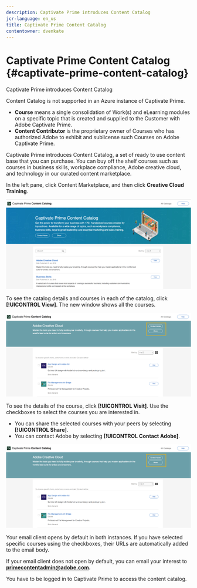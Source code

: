 ```yaml
---
description: Captivate Prime introduces Content Catalog
jcr-language: en_us
title: Captivate Prime Content Catalog
contentowner: dvenkate
---
```



# Captivate Prime Content Catalog {#captivate-prime-content-catalog}

Captivate Prime introduces Content Catalog

Content Catalog is not supported in an Azure instance of Captivate Prime.

* **Course**&nbsp;means a single consolidation of Work(s) and eLearning modules on a specific topic that is created and supplied to the Customer with Adobe Captivate Prime.
* **Content Contributor**&nbsp;is the proprietary owner of Courses who has authorized Adobe to exhibit and sublicense such Courses on Adobe Captivate Prime.

Captivate Prime introduces Content Catalog, a set of ready to use content base that you can purchase.&nbsp;You can buy off the shelf courses such as courses in business skills, workplace compliance, Adobe creative cloud, and technology in our curated content marketplace.

In the left pane, click Content Marketplace, and then click **Creative Cloud Training**.

![](assets/content-catalog.png)

To see the catalog details and courses in each of the catalog, click **[!UICONTROL View]**. The new window shows all the courses.

![](assets/course-details.png)

To see the details of the course, click **[!UICONTROL Visit]**. Use the checkboxes to select the courses you are interested in.

* You can share the selected courses with your peers by selecting  **[!UICONTROL Share]**.&nbsp;
* You can contact Adobe by selecting  **[!UICONTROL Contact Adobe]**.

![](assets/course-details.png)

Your email client opens by default&nbsp;in both instances. If you have selected specific courses using the checkboxes, their URLs&nbsp;are automatically added to the email body.

If your email client does not open by default, you can email your interest to **primecontentadmin@adobe.com.**

You have to be logged in to Captivate Prime to access the content catalog.
